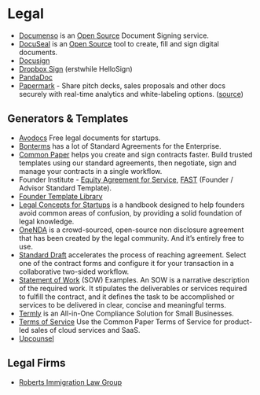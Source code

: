 # Legal

- [Documenso](https://documenso.com) is an [Open Source](https://github.com/documenso/documenso) Document Signing service.
- [DocuSeal](https://www.docuseal.co) is an [Open Source](https://github.com/docusealco/docuseal) tool to create, fill and sign digital documents.
- [Docusign](https://www.docusign.com)
- [Dropbox Sign](https://www.hellosign.com) (erstwhile HelloSign)
- [PandaDoc](https://www.pandadoc.com)
- [Papermark](https://www.papermark.io) - Share pitch decks, sales proposals and other docs securely with real-time analytics and white-labeling options. ([source](https://github.com/mfts/papermark))
## Generators & Templates

- [Avodocs](https://www.avodocs.com) Free legal documents for startups.
- [Bonterms](https://bonterms.com) has a lot of Standard Agreements for the Enterprise.
- [Common Paper](https://commonpaper.com) helps you create and sign contracts faster. Build trusted templates using our standard agreements, then negotiate, sign and manage your contracts in a single workflow.
- Founder Institute - [Equity Agreement for Service](https://fi.co/ease), [FAST](https://fi.co/fast) (Founder / Advisor Standard Template).
- [Founder Template Library](https://odteam.notion.site/Founder-Template-Library-e6b5781f3bb14b129b852e9d5f91d5fd)
- [Legal Concepts for Startups](https://handbook.clerky.com) is a handbook designed to help founders avoid common areas of confusion, by providing a solid foundation of legal knowledge.
- [OneNDA](https://www.onenda.org) is a crowd-sourced, open-source non disclosure agreement that has been created by the legal community. And it’s entirely free to use.
- [Standard Draft](https://www.standarddraft.com) accelerates the process of reaching agreement. Select one of the contract forms and configure it for your transaction in a collaborative two-sided workflow.
- [Statement of Work](https://github.com/joelparkerhenderson/statement-of-work) (SOW) Examples. An SOW is a narrative description of the required work. It stipulates the deliverables or services required to fulfill the contract, and it defines the task to be accomplished or services to be delivered in clear, concise and meaningful terms.
- [Termly](https://termly.io) is an All-in-One Compliance Solution for Small Businesses.
- [Terms of Service](https://commonpaper.com/standards/terms-of-service/) Use the Common Paper Terms of Service for product-led sales of cloud services and SaaS.
- [Upcounsel](https://www.upcounsel.com)

## Legal Firms

- [Roberts Immigration Law Group](http://www.robertsimmigration.com)